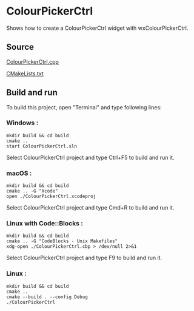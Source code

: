 # ColourPickerCtrl

Shows how to create a ColourPickerCtrl widget with wxColourPickerCtrl.

## Source

[ColourPickerCtrl.cpp](ColourPickerCtrl.cpp)

[CMakeLists.txt](CMakeLists.txt)

## Build and run

To build this project, open "Terminal" and type following lines:

### Windows :

``` shell
mkdir build && cd build
cmake .. 
start ColourPickerCtrl.sln
```

Select ColourPickerCtrl project and type Ctrl+F5 to build and run it.

### macOS :

``` shell
mkdir build && cd build
cmake .. -G "Xcode"
open ./ColourPickerCtrl.xcodeproj
```

Select ColourPickerCtrl project and type Cmd+R to build and run it.

### Linux with Code::Blocks :

``` shell
mkdir build && cd build
cmake .. -G "CodeBlocks - Unix Makefiles"
xdg-open ./ColourPickerCtrl.cbp > /dev/null 2>&1
```

Select ColourPickerCtrl project and type F9 to build and run it.

### Linux :

``` shell
mkdir build && cd build
cmake .. 
cmake --build . --config Debug
./ColourPickerCtrl
```
